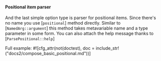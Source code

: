 #### Positional item parser

And the last simple option type is parser for positional items. Since there's no name you use
[`positional`] method directly. Similar to [`NamedArg::argument`] this method takes
metavariable name and a type parameter in some form. You can also attach the help message
thanks to [`ParsePositional::help`]

Full example:
#![cfg_attr(not(doctest), doc = include_str!("docs2/compose_basic_positional.md"))]

